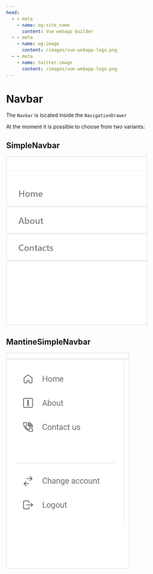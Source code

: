 ```yaml
---
head:
  - - meta
    - name: og:site_name
      content: Vue webapp builder
  - - meta
    - name: og:image
      content: /images/vue-webapp-logo.png
  - - meta
    - name: twitter:image
      content: /images/vue-webapp-logo.png
---
```


# Navbar

The `Navbar` is located inside the `NavigationDrawer`

At the moment it is possible to choose from two variants:

## SimpleNavbar

![image](/images/vue-webapp/navbar-simple.png)

## MantineSimpleNavbar

![image](/images/vue-webapp/navbar-simple-mantine.png)

<style scoped>
img {
    border: 1px solid #ddd;
}
</style>
